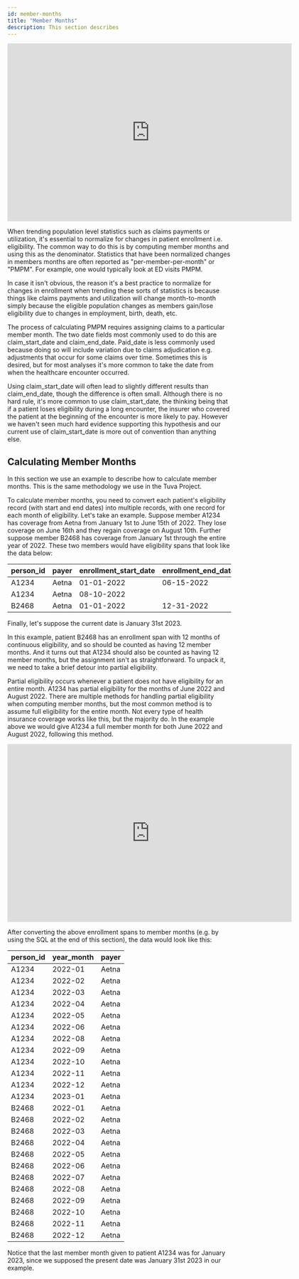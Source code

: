 ```yaml
---
id: member-months
title: "Member Months"
description: This section describes 
---
```


<iframe width="640" height="400" src="https://www.youtube.com/embed/UNjUwevyBDk?si=8rMBWMlH4g9Ee8rQ" title="YouTube video player" frameborder="0" allow="accelerometer; autoplay; clipboard-write; encrypted-media; gyroscope; picture-in-picture; web-share" referrerpolicy="strict-origin-when-cross-origin" allowfullscreen></iframe>

When trending population level statistics such as claims payments or utilization, it's essential to normalize for changes in patient enrollment i.e. eligibility.  The common way to do this is by computing member months and using this as the denominator.  Statistics that have been normalized changes in members months are often reported as "per-member-per-month" or "PMPM".  For example, one would typically look at ED visits PMPM.

In case it isn't obvious, the reason it's a best practice to normalize for changes in enrollment when trending these sorts of statistics is because things like claims payments and utilization will change month-to-month simply because the eligible population changes as members gain/lose eligibility due to changes in employment, birth, death, etc.

The process of calculating PMPM requires assigning claims to a particular member month.  The two date fields most commonly used to do this are claim_start_date and claim_end_date.  Paid_date is less commonly used because doing so will include variation due to claims adjudication e.g. adjustments that occur for some claims over time.  Sometimes this is desired, but for most analyses it's more common to take the date from when the healthcare encounter occurred.

Using claim_start_date will often lead to slightly different results than claim_end_date, though the difference is often small.  Although there is no hard rule, it's more common to use claim_start_date, the thinking being that if a patient loses eligibility during a long encounter, the insurer who covered the patient at the beginning of the encounter is more likely to pay.  However we haven't seen much hard evidence supporting this hypothesis and our current use of claim_start_date is more out of convention than anything else.

## Calculating Member Months

In this section we use an example to describe how to calculate member months.  This is the same methodology we use in the Tuva Project.  

To calculate member months, you need to convert each patient's eligibility record (with start and end dates) into multiple records, with one record for each month of eligibility.  Let's take an example.  Suppose member A1234 has coverage from Aetna from January 1st to June 15th of 2022.  They lose coverage on June 16th and they regain coverage on August 10th.  Further suppose member B2468 has coverage from January 1st through the entire year of 2022.  These two members would have eligibility spans that look like the data below:

| person_id | payer | enrollment_start_date | enrollment_end_date |
| --- | --- | --- | --- |
| A1234 | Aetna | 01-01-2022 | 06-15-2022 |
| A1234 | Aetna | 08-10-2022 | |
| B2468 | Aetna | 01-01-2022 | 12-31-2022 |

Finally, let's suppose the current date is January 31st 2023.

In this example, patient B2468 has an enrollment span with 12 months of continuous eligibility, and so should be counted as having 12 member months.  And it turns out that A1234 should also be counted as having 12 member months, but the assignment isn't as straightforward.  To unpack it, we need to take a brief detour into partial eligibility.

Partial eligibility occurs whenever a patient does not have eligibility for an entire month.  A1234 has partial eligibility for the months of June 2022 and August 2022.  There are multiple methods for handling partial eligibility when computing member months, but the most common method is to assume full eligibility for the entire month.  Not every type of health insurance coverage works like this, but the majority do. In the example above we would give A1234 a full member month for both June 2022 and August 2022, following this method.  

<iframe width="640" height="400" src="https://www.youtube.com/embed/y9toS1ErRXE?si=_cNwH7ANDWWQElip" title="YouTube video player" frameborder="0" allow="accelerometer; autoplay; clipboard-write; encrypted-media; gyroscope; picture-in-picture; web-share" allowfullscreen="true"></iframe>

After converting the above enrollment spans to member months (e.g. by using the SQL at the end of this section), the data would look like this:

| person_id | year_month | payer | 
| --- | --- | --- | 
| A1234 | 2022-01 | Aetna | 
| A1234 | 2022-02 | Aetna | 
| A1234 | 2022-03 | Aetna | 
| A1234 | 2022-04 | Aetna | 
| A1234 | 2022-05 | Aetna | 
| A1234 | 2022-06 | Aetna | 
| A1234 | 2022-08 | Aetna | 
| A1234 | 2022-09 | Aetna | 
| A1234 | 2022-10 | Aetna | 
| A1234 | 2022-11 | Aetna | 
| A1234 | 2022-12 | Aetna | 
| A1234 | 2023-01 | Aetna | 
| B2468 | 2022-01 | Aetna | 
| B2468 | 2022-02 | Aetna | 
| B2468 | 2022-03 | Aetna | 
| B2468 | 2022-04 | Aetna | 
| B2468 | 2022-05 | Aetna | 
| B2468 | 2022-06 | Aetna | 
| B2468 | 2022-07 | Aetna | 
| B2468 | 2022-08 | Aetna | 
| B2468 | 2022-09 | Aetna | 
| B2468 | 2022-10 | Aetna | 
| B2468 | 2022-11 | Aetna | 
| B2468 | 2022-12 | Aetna | 

Notice that the last member month given to patient A1234 was for January 2023, since we supposed the present date was January 31st 2023 in our example.


